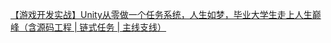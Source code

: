 



[【游戏开发实战】Unity从零做一个任务系统，人生如梦，毕业大学生走上人生巅峰（含源码工程 | 链式任务 | 主线支线）](https://blog.csdn.net/linxinfa/article/details/119023984)